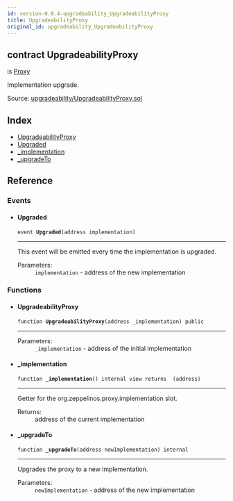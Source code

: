 ```yaml
---
id: version-0.0.4-upgradeability_UpgradeabilityProxy
title: UpgradeabilityProxy
original_id: upgradeability_UpgradeabilityProxy
---
```


<div class="contract-doc"><div class="contract"><h2 class="contract-header"><span class="contract-kind">contract</span> UpgradeabilityProxy</h2><p class="base-contracts"><span>is</span> <a href="upgradeability_Proxy.html">Proxy</a></p><p class="description">Implementation upgrade.</p><div class="source">Source: <a href="git+https://github.com/zeppelinos/zos-lib/blob/v0.1.12/contracts/upgradeability/UpgradeabilityProxy.sol" target="_blank">upgradeability/UpgradeabilityProxy.sol</a></div></div><div class="index"><h2>Index</h2><ul><li><a href="upgradeability_UpgradeabilityProxy.html#UpgradeabilityProxy">UpgradeabilityProxy</a></li><li><a href="upgradeability_UpgradeabilityProxy.html#Upgraded">Upgraded</a></li><li><a href="upgradeability_UpgradeabilityProxy.html#_implementation">_implementation</a></li><li><a href="upgradeability_UpgradeabilityProxy.html#_upgradeTo">_upgradeTo</a></li></ul></div><div class="reference"><h2>Reference</h2><div class="events"><h3>Events</h3><ul><li><div class="item event"><span id="Upgraded" class="anchor-marker"></span><h4 class="name">Upgraded</h4><div class="body"><code class="signature">event <strong>Upgraded</strong><span>(address implementation) </span></code><hr/><div class="description"><p>This event will be emitted every time the implementation is upgraded.</p></div><dl><dt><span class="label-parameters">Parameters:</span></dt><dd><div><code>implementation</code> - address of the new implementation</div></dd></dl></div></div></li></ul></div><div class="functions"><h3>Functions</h3><ul><li><div class="item function"><span id="UpgradeabilityProxy" class="anchor-marker"></span><h4 class="name">UpgradeabilityProxy</h4><div class="body"><code class="signature">function <strong>UpgradeabilityProxy</strong><span>(address _implementation) </span><span>public </span></code><hr/><dl><dt><span class="label-parameters">Parameters:</span></dt><dd><div><code>_implementation</code> - address of the initial implementation</div></dd></dl></div></div></li><li><div class="item function"><span id="_implementation" class="anchor-marker"></span><h4 class="name">_implementation</h4><div class="body"><code class="signature">function <strong>_implementation</strong><span>() </span><span>internal </span><span>view </span><span>returns  (address) </span></code><hr/><div class="description"><p>Getter for the org.zeppelinos.proxy.implementation slot.</p></div><dl><dt><span class="label-return">Returns:</span></dt><dd>address of the current implementation</dd></dl></div></div></li><li><div class="item function"><span id="_upgradeTo" class="anchor-marker"></span><h4 class="name">_upgradeTo</h4><div class="body"><code class="signature">function <strong>_upgradeTo</strong><span>(address newImplementation) </span><span>internal </span></code><hr/><div class="description"><p>Upgrades the proxy to a new implementation.</p></div><dl><dt><span class="label-parameters">Parameters:</span></dt><dd><div><code>newImplementation</code> - address of the new implementation</div></dd></dl></div></div></li></ul></div></div></div>

